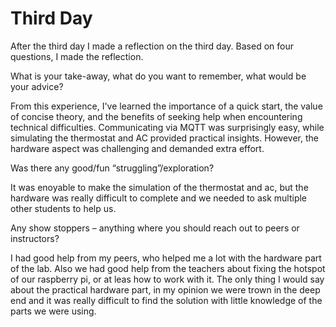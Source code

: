 # Third Day

After the third day I made a reflection on the third day. Based on four questions, I made the reflection.

What is your take-away, what do you want to remember, what would be your advice?  

From this experience, I've learned the importance of a quick start, the value of concise theory, and the benefits of seeking help when encountering technical difficulties. Communicating via MQTT was surprisingly easy, while simulating the thermostat and AC provided practical insights. However, the hardware aspect was challenging and demanded extra effort.

        
Was there any good/fun “struggling”/exploration?  

It was enoyable to make the simulation of the thermostat and ac, but the hardware was really difficult to complete and we needed to ask multiple other students to help us.  


Any show stoppers – anything where you should reach out to peers or instructors?

I had good help from my peers, who helped me a lot with the hardware part of the lab. Also we had good help from the teachers about fixing the hotspot of our raspberry pi, or at leas how to work with it. The only thing I would say about the practical hardware part, in my opinion we were trown in the deep end and it was really difficult to find the solution with little knowledge of the parts we were using.
